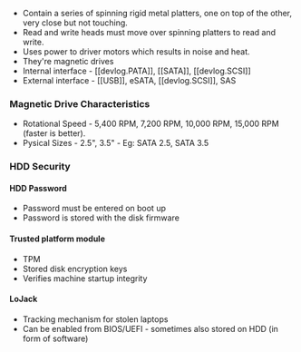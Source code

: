 
- Contain a series of spinning rigid metal platters, one on top of the other, very close but not touching.
- Read and write heads must move over spinning platters to read and write.
- Uses power to driver motors which results in noise and heat.
- They're magnetic drives
- Internal interface - [[devlog.PATA]], [[SATA]], [[devlog.SCSI]]
- External interface - [[USB]], eSATA, [[devlog.SCSI]], SAS

### Magnetic Drive Characteristics

- Rotational Speed - 5,400 RPM, 7,200 RPM, 10,000 RPM, 15,000 RPM (faster is better).
- Pysical Sizes - 2.5", 3.5" - Eg: SATA 2.5, SATA 3.5

### HDD Security

#### HDD Password

- Password must be entered on boot up
- Password is stored with the disk firmware

#### Trusted platform module

- TPM
- Stored disk encryption keys
- Verifies machine startup integrity

#### LoJack

- Tracking mechanism for stolen laptops
- Can be enabled from BIOS/UEFI - sometimes also stored on HDD (in form of software)

